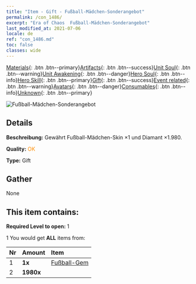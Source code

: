 ```yaml
---
title: "Item - Gift - Fußball-Mädchen-Sonderangebot"
permalink: /con_1486/
excerpt: "Era of Chaos  Fußball-Mädchen-Sonderangebot"
last_modified_at: 2021-07-06
locale: de
ref: "con_1486.md"
toc: false
classes: wide
---
```

 [Materials](/ItemsDE/){: .btn .btn--primary}[Artifacts](/ItemsDE/Artifacts/){: .btn .btn--success}[Unit Soul](/ItemsDE/UnitSoul/){: .btn .btn--warning}[Unit Awakening](/ItemsDE/UnitAwakening/){: .btn .btn--danger}[Hero Soul](/ItemsDE/HeroSoul/){: .btn .btn--info}[Hero Skill](/ItemsDE/HeroSkill/){: .btn .btn--primary}[Gift](/ItemsDE/Gift/){: .btn .btn--success}[Event related](/ItemsDE/Events/){: .btn .btn--warning}[Avatars](/ItemsDE/Avatars/){: .btn .btn--danger}[Consumables](/ItemsDE/Consumables/){: .btn .btn--info}[Unknown](/ItemsDE/Unknown/){: .btn .btn--primary}

 ![Fußball-Mädchen-Sonderangebot](/images/t/i_907100.png)

## Details
 **Beschreibung:** Gewährt Fußball-Mädchen-Skin ×1 und Diamant ×1.980.

 **Quality:** <span style="color: #FF8C00">OK</span>

 **Type:** Gift

## Gather

  None

## This item contains:

 **Required Level to open:** 1

 1 You would get **ALL** items  from:

  | Nr | Amount |     Item    |
  |:---|:-------|:------------|
  | 1 |  **1x** | [Fußball-Gem](/ItemsDE/con_1046/) |  | 
  | 2 |  **1980x** | <i class="fas fa-gem"/> |  | 
